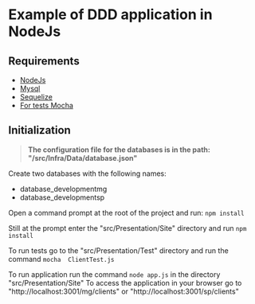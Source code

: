 # Example of DDD application in NodeJs

## Requirements

 - [NodeJs](https://nodejs.org/en/)
 - [Mysql](https://www.mysql.com/)
 - [Sequelize](http://docs.sequelizejs.com/)
 - [For tests Mocha](https://mochajs.org/)

 ## Initialization

>  **The configuration file for the databases is in the path:
> "/src/Infra/Data/database.json"**

 
 Create two databases with the following names:
 - database_developmentmg
 - database_developmentsp

 Open a command prompt at the root of the project and run: 
 `npm install`
 
Still at the prompt enter the "src/Presentation/Site" directory and run
 `npm install`
 
 To run tests go to the "src/Presentation/Test" directory and run the command `mocha  ClientTest.js`
 
 To run application run the command `node app.js` in the directory "src/Presentation/Site"
 To access the application in your browser go to "http://localhost:3001/mg/clients" or "http://localhost:3001/sp/clients"
